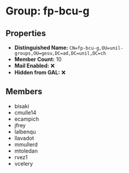 # Group: fp-bcu-g

## Properties

- **Distinguished Name:** `CN=fp-bcu-g,OU=unil-groups,OU=gesu,DC=ad,DC=unil,DC=ch`
- **Member Count:** 10
- **Mail Enabled:** ❌
- **Hidden from GAL:** ❌

## Members

- bisaki
- cmulle14
- ecampich
- jfrey
- lalbenqu
- llavadot
- mmullerd
- mtoledan
- rvez1
- vcelery
